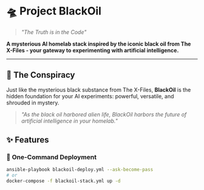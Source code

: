 # 🛸 Project BlackOil

> *"The Truth is in the Code"*

**A mysterious AI homelab stack inspired by the iconic black oil from The X-Files - your gateway to experimenting with artificial intelligence.**

---

## 🎯 The Conspiracy

Just like the mysterious black substance from The X-Files, **BlackOil** is the hidden foundation for your AI experiments: powerful, versatile, and shrouded in mystery. 

> *"As the black oil harbored alien life, BlackOil harbors the future of artificial intelligence in your homelab."*

## ✨ Features

### 🚀 **One-Command Deployment**
```bash
ansible-playbook blackoil-deploy.yml --ask-become-pass
# or
docker-compose -f blackoil-stack.yml up -d